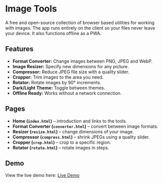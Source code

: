 # Image Tools

A free and open-source collection of browser based utilities for working with images. The app runs entirely on the client so your files never leave your device. It also functions offline as a PWA.

## Features

- **Format Converter:** Change images between PNG, JPEG and WebP.
- **Image Resizer:** Specify new dimensions for any picture.
- **Compressor:** Reduce JPEG file size with a quality slider.
- **Cropper:** Trim images to the area you need.
- **Rotator:** Rotate images by 90° increments.
- **Dark/Light Theme:** Toggle between themes.
- **Offline Ready:** Works without a network connection.

## Pages

- **Home (`index.html`)** – introduction and links to the tools.
- **Format Converter (`converter.html`)** – convert between image formats.
- **Resizer (`resize.html`)** – change dimensions of your image.
- **Compressor (`compress.html`)** – shrink JPEGs using a quality slider.
- **Cropper (`crop.html`)** – crop to a specific region.
- **Rotator (`rotate.html`)** – rotate images in steps.

## Demo

View the live demo here:
[Live Demo](https://dhanushrs1.github.io/Image-Converter-/)